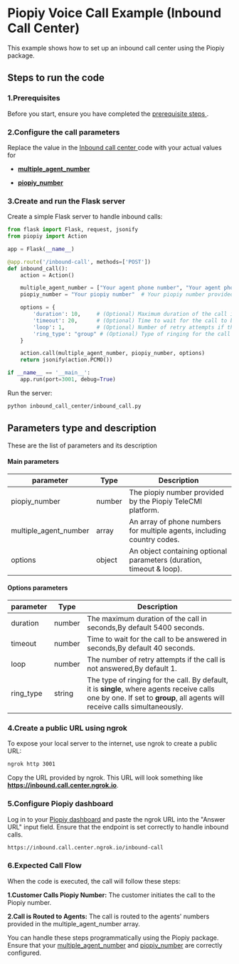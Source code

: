 # Piopiy Voice Call Example (Inbound Call Center)

This example shows how to set up an inbound call center using the Piopiy package.

## Steps to run the code

### 1.Prerequisites

Before you start, ensure you have completed the [ prerequisite steps ](/README.md).

### 2.Configure the call parameters

Replace the value in the [ Inbound call center ](/inbound_call_center/inbound_call.py) code with your actual values for

- [**multiple_agent_number**](https://github.com/telecmi/piopiy_python_example/blob/development/inbound_call_center/inbound_call.py#L10)

- [**piopiy_number**](https://github.com/telecmi/piopiy_python_example/blob/development/inbound_call_center/inbound_call.py#L11)

### 3.Create and run the Flask server

Create a simple Flask server to handle inbound calls:

```python
from flask import Flask, request, jsonify
from piopiy import Action

app = Flask(__name__)

@app.route('/inbound-call', methods=['POST'])
def inbound_call():
    action = Action()

    multiple_agent_number = ["Your agent phone number", "Your agent phone number"]  # Multiple agent's phone numbers with country code
    piopiy_number = "Your piopiy number"  # Your piopiy number provided by the Piopiy TeleCMI platform

    options = {
        'duration': 10,     # (Optional) Maximum duration of the call in seconds
        'timeout': 20,      # (Optional) Time to wait for the call to be answered
        'loop': 1,          # (Optional) Number of retry attempts if the call is not answered
        'ring_type': "group" # (Optional) Type of ringing for the call
    }

    action.call(multiple_agent_number, piopiy_number, options)
    return jsonify(action.PCMO())

if __name__ == '__main__':
    app.run(port=3001, debug=True)

```

Run the server:

```bash
python inbound_call_center/inbound_call.py
```

## Parameters type and description

These are the list of parameters and its description

#### Main parameters

| parameter             | Type   | Description                                                             |
| --------------------- | ------ | ----------------------------------------------------------------------- |
| piopiy_number         | number | The piopiy number provided by the Piopiy TeleCMI platform.              |
| multiple_agent_number | array  | An array of phone numbers for multiple agents, including country codes. |
| options               | object | An object containing optional parameters (duration, timeout & loop).    |

#### Options parameters

| parameter | Type   | Description                                                                |
| --------- | ------ | -------------------------------------------------------------------------- |
| duration  | number | The maximum duration of the call in seconds,By default 5400 seconds.       |
| timeout   | number | Time to wait for the call to be answered in seconds,By default 40 seconds. |
| loop      | number | The number of retry attempts if the call is not answered,By default 1.     |
| ring_type | string | The type of ringing for the call. By default, it is **single**, where agents receive calls one by one. If set to **group**, all agents will receive calls simultaneously.                          |

### 4.Create a public URL using ngrok

To expose your local server to the internet, use ngrok to create a public URL:

```sh
ngrok http 3001
```

Copy the URL provided by ngrok. This URL will look something like **https://inbound.call.center.ngrok.io**.

### 5.Configure Piopiy dashboard

Log in to your <a href="https://developer.telecmi.com" target="_blank">Piopiy dashboard</a> and paste the ngrok URL into the "Answer URL" input field. Ensure that the endpoint is set correctly to handle inbound calls.

```sh
https://inbound.call.center.ngrok.io/inbound-call
```

### 6.Expected Call Flow

When the code is executed, the call will follow these steps:

**1.Customer Calls Piopiy Number:** The customer initiates the call to the Piopiy number.

**2.Call is Routed to Agents:** The call is routed to the agents' numbers provided in the multiple_agent_number array.

You can handle these steps programmatically using the Piopiy package. Ensure that your [multiple_agent_number](https://github.com/telecmi/piopiy_python_example/blob/development/inbound_call_center/inbound_call.py#L10) and [piopiy_number](https://github.com/telecmi/piopiy_python_example/blob/development/inbound_call_center/inbound_call.py#L11) are correctly configured.
